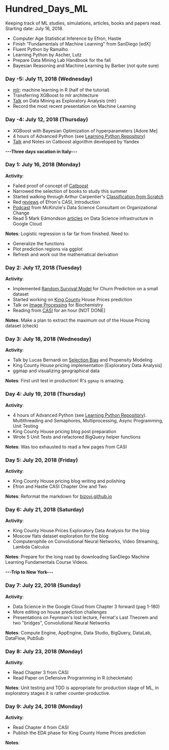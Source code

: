 # Hundred_Days_ML
Keeping track of ML studies, simulations, articles, books and papers read. Starting date: July 16, 2018.

* Computer Age Statistical Inference by Efron, Hastie
* Finish "Fundamentals of Machine Learning" from SanDiego [edX]
* Fluent Python by Ramalho
* Learning Python by Ascher, Lutz
* Prepare Data Mining Lab Handbook for the fall
* Bayesian Reasoning and Machine Learning by Barber (not quite sure)


### Day -5: July 11, 2018 (Wednesday)
* [mlr](https://github.com/mlr-org/mlr/blob/tutorial_pdf_dev/vignettes/tutorial/devel/pdf/mlr-tutorial_dev.pdf): machine learning in R (half of the tutorial)
* Transferring XGBoost to mlr architecture
* [Talk](https://www.youtube.com/watch?v=d1PnFiN6nOQ) on Data Mining as Exploratory Analysis (mlr)
* Record the most recent presentation on Machine Learning

### Day -4: July 12, 2018 (Thursday)
* XGBoost with Bayesian Optimization of hyperparameters [Adore Me]
* 4 hours of Advanced Python (see [Learning Python Repository](https://github.com/bizovi/hundred_days_ml))
* [Talk](https://www.youtube.com/watch?v=8o0e-r0B5xQ&t=647s) and Notes on Catboost algorithm developed by Yandex

**---Three days vacation in Italy---**


### Day 1: July 16, 2018 (Monday)
**Activity**: 
* Failed proof of concept of [Catboost](https://tech.yandex.com/catboost/doc/dg/concepts/r-quickstart-docpage/)
* Narrowed the selection of books to study this summer
* Started walking through Arthur Carpentier's [Classification from Scratch](https://freakonometrics.hypotheses.org/52731)
* Red [reviews](https://web.stanford.edu/~hastie/CASI_files/PDF/casi.pdf) of Efron's CASI, Introduction
* [Podcast](https://www.buzzsprout.com/147669/744363) from McKinzie's Data Science Consultant on Organizational Change
* Read 5 Mark Edmondson [articles](http://code.markedmondson.me/) on Data Science infrastructure in Google Cloud

**Notes**: Logistic regression is far far from finished. Need to:
* Generalize the functions
* Plot prediction regions via ggplot
* Refresh and work out the mathematical derivation


### Day 2: July 17, 2018 (Tuesday)

**Activity**:
* Implemented [Random Survival Model](https://kogalur.github.io/randomForestSRC/) for Churn Prediction on a small dataset
* Started working on [King County](https://www.kaggle.com/harlfoxem/housesalesprediction/kernels) House Prices prediction
* Talk on [Image Processing](https://www.youtube.com/watch?v=3HOulHAUhQw) for Biochemistry
* Reading from [CASI](http://web.stanford.edu/~hastie/CASI/order.html) for an hour [NOT DONE]

**Notes**: Make a plan to extract the maximum out of the House Pricing dataset (check)


### Day 3: July 18, 2018 (Wednesday)

**Activity**:
* Talk by Lucas Bernardi on [Selection Bias](https://www.youtube.com/watch?v=3ZWCKr0vDtc&index=82&list=PLYEK5GJ_Xl7OPrucJhQ32RjafRyEdt5iT) and Propensity Modeling
* King County House pricing implementation [Exploratory Data Analysis]
* ggmap and visualizing geographical data

**Notes**: First unit test in production! R's `ggmap` is amazing.


### Day 4: July 19, 2018 (Thursday)

**Activity**:
* 4 hours of Advanced Python (see [Learning Python Repository](https://github.com/bizovi/hundred_days_ml)). Multithreading and Semaphores, Multiprocessing, Async Programming, Unit Testing
* King County House pricing blog post preparation
* Wrote 5 Unit Tests and refactored BigQuery helper functions

**Notes**: Was too exhausted to read a few pages from CASI


### Day 5: July 20, 2018 (Friday)

**Activity**:
* King County House pricing blog writing and polishing
* Efron and Hastie CASI Chapter One and Two

**Notes**: Reformat the markdown for [bizovi.github.io](https://bizovi.github.io)

### Day 6: July 21, 2018 (Saturday)

**Activity**:
* King County House Prices Exploratory Data Analysis for the blog
* Moscow flats dataset exploration for the blog
* Computerophile on Convolutional Neural Networks, Video Streaming, Lambda Calculus

**Notes**: Prepare for the long road by downloading SanDiego Machine Learning Fundamentals Course Videos.

**---Trip to New York---**

### Day 7: July 22, 2018 (Sunday)

**Activity**:
* Data Science in the Google Cloud from Chapter 3 forward (pag 1-180)
* More editing on house prediction challenges
* Presentations on Feynman's lost lecture, Fermat's Last Theorem and two "bridges", Convolutional Neural Networks

**Notes**: Compute Engine, AppEngine, Data Studio, BigQuery, DataLab, DataFlow, PubSub


### Day 8: July 23, 2018 (Monday)

**Activity**:
* Read Chapter 3 from CASI
* Read Paper on Defensive Programming in R (checkmate)

**Notes**: Unit testing and TDD is appropriate for production stage of ML, in exploratory stages it is rather counter-productive.


### Day 9: July 24, 2018 (Monday)

**Activity**:
* Read Chapter 4 from CASI
* Publish the EDA phase for King County Home Prices prediction

**Notes**: 




